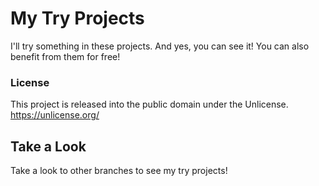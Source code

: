 # My Try Projects

I'll try something in these projects. And yes, you can see it! You can also benefit from them for free!

### License

This project is released into the public domain under the Unlicense. https://unlicense.org/

## Take a Look

Take a look to other branches to see my try projects!
